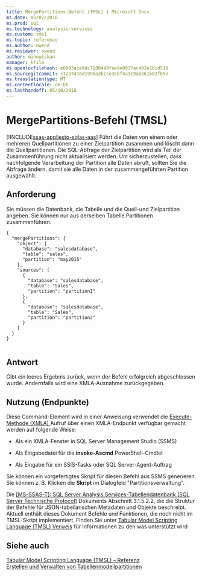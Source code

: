 ```yaml
---
title: MergePartitions-Befehl (TMSL) | Microsoft Docs
ms.date: 05/07/2018
ms.prod: sql
ms.technology: analysis-services
ms.custom: tmsl
ms.topic: reference
ms.author: owend
ms.reviewer: owend
author: minewiskan
manager: kfile
ms.openlocfilehash: e0903ace9dc7280449fae9e0977ac402e18cd518
ms.sourcegitcommit: c12a7416d1996a3bcce3ebf4a3c9abe61b02fb9e
ms.translationtype: MT
ms.contentlocale: de-DE
ms.lasthandoff: 05/10/2018
---
```

# <a name="mergepartitions-command-tmsl"></a>MergePartitions-Befehl (TMSL)
[!INCLUDE[ssas-appliesto-sqlas-aas](../../includes/ssas-appliesto-sqlas-aas.md)]
  Führt die Daten von einem oder mehreren Quellpartitionen zu einer Zielpartition zusammen und löscht dann die Quellpartitionen. Die SQL-Abfrage der Zielpartition wird als Teil der Zusammenführung nicht aktualisiert werden. Um sicherzustellen, dass nachfolgende Verarbeitung der Partition alle Daten abruft, sollten Sie die Abfrage ändern, damit sie alle Daten in der zusammengeführten Partition ausgewählt.  
  
## <a name="request"></a>Anforderung  
 Sie müssen die Datenbank, die Tabelle und die Quell-und Zielpartition angeben. Sie können nur aus derselben Tabelle Partitionen zusammenführen.  
  
```  
{   
  "mergePartitions": {   
    "object": {   
      "database": "salesdatabase",   
      "table": "sales",   
      "partition": "may2015"   
    },   
    "sources": [   
      {   
        "database": "salesdatabase",   
        "table": "Sales",   
        "partition": "partition1"   
      },   
      {   
        "database": "salesdatabase",   
        "table": "Sales",   
        "partition": "partition2"   
      }   
    ]   
  }   
}  
  
```  
  
## <a name="response"></a>Antwort  
 Gibt ein leeres Ergebnis zurück, wenn der Befehl erfolgreich abgeschlossen wurde. Andernfalls wird eine XMLA-Ausnahme zurückgegeben.  
  
## <a name="usage-endpoints"></a>Nutzung (Endpunkte)  
 Diese Command-Element wird in einer Anweisung verwendet die [Execute-Methode &#40;XMLA&#41; ](../../analysis-services/xmla/xml-elements-methods-execute.md) Aufruf über einen XMLA-Endpunkt verfügbar gemacht werden auf folgende Weise:  
  
-   Als ein XMLA-Fenster in SQL Server Management Studio (SSMS)  
  
-   Als Eingabedatei für die **invoke-Ascmd** PowerShell-Cmdlet  
  
-   Als Eingabe für ein SSIS-Tasks oder SQL Server-Agent-Auftrag  
  
 Sie können ein vorgefertigtes Skript für diesen Befehl aus SSMS generieren.  Sie können z. B. Klicken die **Skript** im Dialogfeld "Partitionsverwaltung".  
  
 Die [ \[MS-SSAS-T\]: SQL Server Analysis Services-Tabellendatenbank (SQL Server Technische Protocol)](http://go.microsoft.com/fwlink/p/?LinkId=784855) Dokuments Abschnitt 3.1.5.2.2, die die Struktur der Befehle für JSON-tabellarischen Metadaten und Objekte beschreibt. Aktuell enthält dieses Dokument Befehle und Funktionen, die noch nicht im TMSL-Skript implementiert. Finden Sie unter [Tabular Model Scripting Language &#40;TMSL&#41; Verweis](../../analysis-services/tabular-model-scripting-language-tmsl-reference.md) für Informationen zu den was unterstützt wird  

## <a name="see-also"></a>Siehe auch  
 [Tabular Model Scripting Language &#40;TMSL&#41; – Referenz](../../analysis-services/tabular-model-scripting-language-tmsl-reference.md)   
 [Erstellen und Verwalten von Tabellenmodellpartitionen](../../analysis-services/tabular-models/create-and-manage-tabular-model-partitions-ssas-tabular.md)  
  
  
